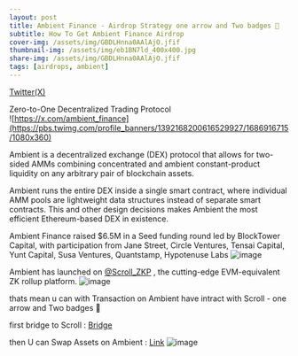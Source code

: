 ```yaml
---
layout: post
title: Ambient Finance - Airdrop Strategy one arrow and Two badges 🎯
subtitle: How To Get Ambient Finance Airdrop
cover-img: /assets/img/GBDLHnna0AAlAjO.jfif
thumbnail-img: /assets/img/eb1BN7ld_400x400.jpg
share-img: /assets/img/GBDLHnna0AAlAjO.jfif
tags: [airdrops, ambient]
---
```


[Twitter(X)](https://x.com/ambient_finance)

Zero-to-One Decentralized Trading Protocol  
![https://x.com/ambient_finance](https://pbs.twimg.com/profile_banners/1392168200616529927/1686916715/1080x360)


Ambient is a decentralized exchange (DEX) protocol that allows for two-sided AMMs combining concentrated and ambient constant-product liquidity on any arbitrary pair of blockchain assets.  

Ambient runs the entire DEX inside a single smart contract, where individual AMM pools are lightweight data structures instead of separate smart contracts. This and other design decisions makes Ambient the most efficient Ethereum-based DEX in existence.

Ambient Finance raised $6.5M in a Seed funding round led by BlockTower Capital, with participation from Jane Street, Circle Ventures, Tensai Capital, Yunt Capital, Susa Ventures, Quantstamp, Hypotenuse Labs
![image](https://github.com/0xflutter/blog.github.com/assets/76862881/5f056262-4a0c-479c-bc41-7412948ed8bf)

Ambient has launched on [@Scroll_ZKP](https://twitter.com/Scroll_ZKP) , the cutting-edge EVM-equivalent ZK rollup platform.
![image](https://github.com/0xflutter/blog.github.com/assets/76862881/bddc61d4-7436-4837-b8a1-5b109ae0f2c5)

thats mean u can with Transaction on Ambient have intract with Scroll - one arrow and Two badges 🎯

first bridge to Scroll : [Bridge](https://scroll.io/bridge)

then U can Swap Assets on Ambient : [Link](https://ambient.finance)
![image](https://github.com/0xflutter/blog.github.com/assets/76862881/3cba9c7b-dfe0-4e2e-943f-0c710cd87567)



